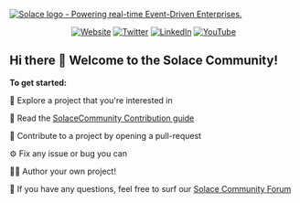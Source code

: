 [![Solace logo - Powering real-time Event-Driven Enterprises.](/assets/Solace_Logo_Green.png)](https://www.solace.com)

<div align="center">

  <a href="https://www.solace.com">![Website](https://img.shields.io/badge/Website-solace.com-00C895.svg)</a>
  <a href="https://twitter.com/solacedotcom">![Twitter](https://img.shields.io/badge/Twitter-@solacedotcom-1E9BF1.svg)</a>
  <a href="https://www.linkedin.com/company/20219">![LinkedIn](https://img.shields.io/badge/LinkedIn-solace-lightgray.svg)</a>
  <a href="https://www.youtube.com/c/Solacedotcom">![YouTube](https://img.shields.io/badge/YouTube-solacedotcom-red.svg)</a>

</div>

## Hi there 👋 Welcome to the Solace Community! 

**To get started:**

🍿 Explore a project that you're interested in

📖 Read the [SolaceCommunity Contribution guide](https://solace.community/discussion/597/solacecommunity-github-contribution-guide)

🥳 Contribute to a project by opening a pull-request

⚙️ Fix any issue or bug you can

👩‍💻 Author your own project!

🧙 If you have any questions, feel free to surf our [Solace Community Forum](https://solace.community/)

